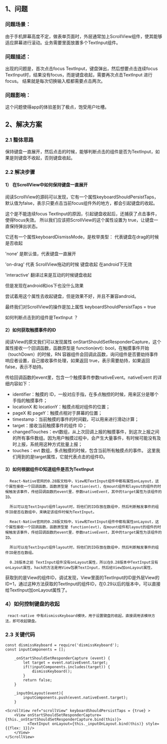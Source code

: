 ## 1、问题
###  问题场景：
由于手机屏幕高度不定，做表单页面时，外层通常加上ScrollView组件，使其能够适应屏幕进行滚动。业务需要里面放置多个TextInput组件。

###  问题描述：
出现的问题是，首次点击focus TextInput，键盘弹出，然后想要点击连续focus TextInput时，结果没有focus，而是键盘收起，需要再次点击TextInput 进行focus。
                   结果就是每次切换输入框都需要点击两次。
### 问题影响： 

这个问题使得app的体验差到了极点，饱受用户吐槽。
## 2、解决方案
### 2.1 整体思路

保持键盘一直展开，然后点击的时候，能够判断点击的组件是否为TextInput，如果是则键盘不收起，否则键盘收起。
### 2.2 解决步骤
#### 1） 在ScrollView中如何保持键盘一直展开

阅读ScrollView的源码可以发现，它有一个属性keyboardShouldPersistTaps，默认值为false，表示只要点击当前focus组件外的地方，都会引起键盘的收起。

这个是不能连续focus TextInput的原因，引起键盘收起后，还捕获了点击事件，使得focus失效。 所以我们应该把ScrollView的这个属性设置为 true，让键盘一直保持弹出状态。

它还有一个属性keyboardDismissMode，是枚举类型：  代表键盘在drag的时候是否收起

 'none'    是默认值，代表键盘一直展开
 
 'on-drag'      代表 ScrollView拖动的时候 键盘收起     在android下无效
 
'interactive'     翻译过来是互动的时候键盘收起   

但是发现在android和ios下也没什么效果

尝试着用这个属性去收起键盘，但是效果不好，并且不兼容android。

最终我们对ScrollView的操作是加上属性    keyboardShouldPersistTaps = true

如何判断点击到的组件是TextInput ？

#### 2）如何获取触摸事件的ID
阅读View的原文我们可以发现属性  onStartShouldSetResponderCapture，这个属性接收一个回调函数，函数原型是 function(evt): bool，在触摸事件开始（touchDown）的时候，RN 容器组件会回调此函数，询问组件是否要劫持事件响应者设置，自己接收事件处理，如果返回 true，表示需要劫持，如果返回false，表示不劫持。

传给回调函数的event里，包含一个触摸事件参数nativeEvent。nativeEvent 的详细内容如下：

- identifier：触摸的 ID，一般对应手指，在多点触控的时候，用来区分是哪个手指的触摸事件；
- locationX 和 locationY：触摸点相对组件的位置；
- pageX 和 pageY：触摸点相对于屏幕的位置；
- timestamp：当前触摸的事件的时间戳，可以用来进行滑动计算；
- target：接收当前触摸事件的组件 ID；
- changedTouches：evt数组，从上次回调上报的触摸事件，到这次上报之间的所有事件数组。因为用户触摸过程中，会产生大量事件，有时候可能没有及时上报，系统用这种方式批量上报；
- touches：evt 数组，多点触摸的时候，包含当前所有触摸点的事件。
这里我们用到的是target属性，它就代表点击的组件ID。
#### 3）如何根据组件ID知道组件是否为TextInput
      React-Native官网的0.28版文档中，View和TextInput组件中都有属性onLayout，这个属性接收一个回调函数，函数原型是 function(evt)，在mount组件和layout的组件的时候触发该事件，传给回调函数的event里，参数nativeEvent，其中的target属性为该组件的ID。

      所以可以在TextInput组件layout时，将他们的ID存放在数组中，然后判断触发事件的组件ID是否在数组中，来确定该组件时候为TextInput。
      
      React-Native官网的0.28版文档中，View和TextInput组件中都有属性onLayout，这个属性接收一个回调函数，函数原型是 function(evt)，在mount组件和layout的组件的时候触发该事件，传给回调函数的event里，参数nativeEvent，其中的target属性为该组件的ID。
      
      所以可以在TextInput组件layout时，将他们的ID存放在数组中，然后判断触发事件的组件ID是否在数组。
      
      0.28版本之前 TextInput组件没有onLayout属性，所以在0.28版本中TextInput没有onLayout属性，hack的方法是用View包裹TextInput，然后给View加onLayout属性，
获取到的是View的组件ID，调试发现，View里面的TextInput的ID是外层View的ID+1，通过这种方法获取的TextInput的组件ID，在0.29以后的版本中，可以直接给TextInput加onLayout属性了。

### 4）如何控制键盘的收起
     react-native 中有dismissKeyboard模块，用于设置键盘的收起，直接调用该模块方法，即可收起键盘。
### 2.3 关键代码

```
const dismissKeyboard = require('dismissKeyboard');
const inputComponents = [];
  
    _onStartShouldSetResponderCapture (event) {
        let target = event.nativeEvent.target;
        if(!inputComponents.includes(target)) {
            dismissKeyboard();
        }
        return false;
    }
 
    _inputOnLayout(event){
        inputComponents.push(event.nativeEvent.target);
    }
  
<ScrollView ref="scrollView" keyboardShouldPersistTaps = {true} >
    <View onStartShouldSetResponderCapture={this._onStartShouldSetResponderCapture.bind(this)}>
          <TextInput onLayout={this._inputOnLayout.bind(this)} style={{flex: 1}}/>
    </View>
</ScrollView>
```
